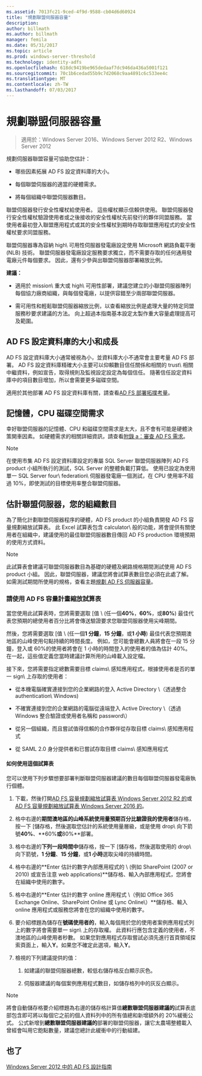 ```yaml
---
ms.assetid: 7013fc21-9ced-4f9d-9588-cb04d6d60924
title: "規劃聯盟伺服器容量"
description: 
author: billmath
ms.author: billmath
manager: femila
ms.date: 05/31/2017
ms.topic: article
ms.prod: windows-server-threshold
ms.technology: identity-adfs
ms.openlocfilehash: 618dc9419be965dedaaf7dc946da436a5001f121
ms.sourcegitcommit: 70c1b6cedad55b9c7d2068c9aa4891c6c533ee4c
ms.translationtype: MT
ms.contentlocale: zh-TW
ms.lasthandoff: 07/03/2017
---
```

# <a name="planning-for-federation-server-capacity"></a>規劃聯盟伺服器容量

>適用於：Windows Server 2016、Windows Server 2012 R2、Windows Server 2012

規劃伺服器聯盟容量可協助您估計：  
  
-   哪些因素拓展 AD FS 設定資料庫的大小。  
  
-   每個聯盟伺服器的適當的硬體需求。  
  
-   將每個組織中聯盟伺服器數目。  
  
聯盟伺服器發行安全性權杖給使用者。 這些權杖顯示信賴供使用。 聯盟伺服器發行安全性權杖驗證使用者或之後接收的安全性權杖先前發行的夥伴同盟服務。 當使用者最初登入聯盟應用程式或其的安全性權杖到期時存取聯盟應用程式的安全性權杖要求同盟服務。  
  
聯盟伺服器專為容納 high\ 可用性伺服器發電廠設定使用 Microsoft 網路負載平衡 \(NLB\) 技術。 聯盟伺服器發電廠設定服務要求獨立，而不需要存取的任何通用發電廠元件每個要求。 因此，還有少參與出聯盟伺服器部署縮放比例。  
  
**建議：**  
  
-   適用於 mission\ 重大或 high\ 可用性部署，建議您建立的小聯盟伺服器陣列每個協力廠商組織，與每個發電廠，以提供容錯至少兩部聯盟伺服器。  
  
-   需可用性和輕鬆聯盟伺服器縮放比例，以查看縮放比例是處理大量的特定同盟服務秒要求建議的方法。 向上超過本指南基本設定太製作重大容量處理提高可及範圍。  
  
## <a name="ad-fs-configuration-database-size-and-growth"></a>AD FS 設定資料庫的大小和成長  
AD FS 設定資料庫大小通常被視為小，並資料庫大小不通常會主要考量 AD FS 部署。  AD FS 設定資料庫精確大小主要可以仰賴數目信任關係和相關的 trust\ 相關中繼資料，例如宣告，取得規則及監視設定設定為每個信任。 隨著信任設定資料庫中的項目數目增加，所以會需要更多磁碟空間。  
  
適用於其他部署 AD FS 設定資料庫有關，請查看[AD FS 部署拓撲考量](AD-FS-Deployment-Topology-Considerations.md)。  
  
## <a name="memory-cpu-and-disk-space-requirements"></a>記憶體，CPU 磁碟空間需求  
幸好聯盟伺服器的記憶體、CPU 和磁碟空間需求是太大，且不會有可能是硬體決策開車因素。 如硬體需求的相關詳細資訊，請查看[附錄 a：審查 AD FS 需求](Appendix-A--Reviewing-AD-FS-Requirements.md)。  
  
> [!NOTE]  
> 在使用市集 AD FS 設定資料庫設定的專屬 SQL Server 聯盟伺服器陣列 AD FS product 小組所執行的測試，SQL Server 的整體負載打算低。 使用已設定為使用單一 SQL Server four\ federation\ 伺服器發電廠一個測試，在 CPU 使用率不超過 10%，即使測試的目標使用率整合聯盟伺服器。  
  
## <a name="bk_estimatefs"></a>估計聯盟伺服器，您的組織數目  
為了簡化計劃聯盟伺服器程序的硬體，AD FS product 的小組負責開發 AD FS 容量規劃縮放試算表。 此 Excel 試算表包含 calculator\ 般的功能，將會提供有關使用者在組織中，建議使用的最佳聯盟伺服器數目傳回 AD FS production 環境預期的使用方式資料。  
  
> [!NOTE]  
> 此試算表會建議可聯盟伺服器數目為基礎的硬體及網路規格期間測試使用 AD FS product 小組。 因此，聯盟伺服器，建議您將會試算表數目您必須在此處了解。  如需測試期間所使用的規格，查看主題[規劃 AD FS 伺服器容量](Planning-for-AD-FS-Server-Capacity.md)。  
  
### <a name="using-the-ad-fs-capacity-planning-sizing-spreadsheet"></a>請使用 AD FS 容量計畫縮放試算表  
當您使用此試算表時，您將需要選取 [值 \ (任一個**40%**，**60%**，或**80%**\) 最佳代表您預期的總使用者百分比將會傳送驗證要求您聯盟伺服器使用尖峰期間。  
  
然後，您將需要選取 [值 \ (任一個**1 分鐘**，**15 分鐘**，或**1 小時**\) 最佳代表您預期澳地區的山峰使用句點持續的時間長度。 例如，您可能會總數人員將會在一段 15 分鐘，登入或 60%的使用者將會在 1 小時的時間登入的使用者的值為估計 40%。 在一起，這些值定義您當時建議計算所用的山峰載入設定檔。  
  
接下來，您將需要指定總數需要目標 claims\ 感知應用程式，根據使用者是否的單一 sign\ 上存取的使用者：  
  
-   從本機電腦確實連接到您的企業網路的登入 Active Directory \（透過整合 authentication\ Windows)  
  
-   不確實連接到您的企業網路的電腦從遠端登入 Active Directory \（透過 Windows 整合驗證或使用者名稱和 password\）  
  
-   從另一個組織，而且嘗試值得信賴的合作夥伴從存取目標 claims\ 感知應用程式  
  
-   從 SAML 2.0 身分提供者和已嘗試存取目標 claims\ 感知應用程式  
  
#### <a name="how-to-use-this-spreadsheet"></a>如何使用這個試算表  
您可以使用下列步驟想要部署判斷聯盟伺服器建議的數目每個聯盟伺服器發電廠執行個體。  
  
1.  下載，然後打開[AD FS 容量規劃縮放試算表 Windows Server 2012 R2 的](https://adfsdocs.blob.core.windows.net/adfs/ADFSCapacityPlanning.xlsx)或[AD FS 容量規劃縮放試算表 Windows Server 2016 的](https://adfsdocs.blob.core.windows.net/adfs/ADFSCapacity2016.xlsx)。
  
2.  格中右邊的**期間澳地區的山峰系統使用量預期百分比驗證我的使用者**儲存格，按一下 [儲存格，然後選取您估計的系統使用量層級，或是使用 drop\ 向下箭號**40%**、**60%**或**80%**部署。  
  
3.  格中右邊的**下列一段時間中**儲存格，按一下 [儲存格，然後選取使用的 drop\ 向下箭號，**1 分鐘**、**15 分鐘**，或**1 小時**選取尖峰的持續時間。  
  
4.  格中右邊的**Enter 估計的數字內部應用程式的 \ (例如 SharePoint \(2007 or 2010\) 或宣告注意 web applications\)**儲存格、輸入內部應用程式，您將會在組織中使用的數字。  
  
5.  格中右邊的**Enter 估計的數字 online 應用程式 \（例如 Office 365 Exchange Online、SharePoint Online 或 Lync Online\）**儲存格、輸入 online 應用程式或服務您將會在您的組織中使用的數字。  
  
6.  要介紹標題為儲存在**號碼使用者的**，輸入每個用於您的使用者案例應用程式列上的數字將會需要單一 sign\ 上的存取權。 此資料行應包含定義的使用者，不澳地區的山峰使用者秒數。 如果您對應用程式存取嘗試必須先進行首頁領域探索頁面上，輸入**Y**。如果您不確定此選項，輸入**Y**。  
  
7.  檢視的下列建議提供的值：  
  
    1.  如建議的聯盟伺服器總數，較低右儲存格反白顯示灰色。  
  
    2.  伺服器建議的每個案例應用程式數目，如儲存格列中的灰反白顯示。  
  
> [!NOTE]  
> 將會自動儲存格要介紹標題為右邊的儲存格計算值**總數聯盟伺服器建議的**試算表底部包含即可將以每個它之前的個人資料列中的所有值總和新增額外的 20%緩衝公式。 公式新增到**總數聯盟伺服器建議的**部署的聯盟伺服器，讓它太農場整體載入曾經會叫用它飽點數量，建議您總計此緩衝中的行動組建。  
  
## <a name="see-also"></a>也了
[Windows Server 2012 中的 AD FS 設計指南](AD-FS-Design-Guide-in-Windows-Server-2012.md)
